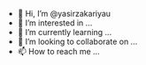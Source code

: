 - 👋 Hi, I’m @yasirzakariyau
- 👀 I’m interested in ...
- 🌱 I’m currently learning ...
- 💞️ I’m looking to collaborate on ...
- 📫 How to reach me ...

<!---
yasirzakariyau/yasirzakariyau is a ✨ special ✨ repository because its `README.md` (this file) appears on your GitHub profile.
You can click the Preview link to take a look at your changes.
--->
